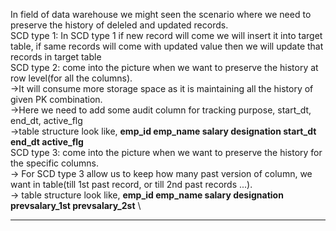 In field of data warehouse we might seen the scenario where we need to preserve the history of deleled and updated records.\
SCD type 1: In SCD type 1 if new record will come we will insert it into target table, if same records will come with updated value then we will update that records in target              table\
SCD type 2: come into the picture when we want to preserve the history at row level(for all the columns).\
  ->It will consume more storage space as it is maintaining all the history of given PK combination.\
  ->Here we need to add some audit column for tracking purpose, start_dt, end_dt, active_flg\
  ->table structure look like, **emp_id    emp_name    salary    designation    start_dt    end_dt    active_flg**\
SCD type 3: come into the picture when we want to preserve the history for the specific columns.\
  -> For SCD type 3 allow us to keep how many past version of column, we want in table(till 1st past record, or till 2nd past records ...).\
  -> table structure look like,  **emp_id    emp_name   salary    designation    prevsalary_1st    prevsalary_2st** \

********************************************************************************************************************************************************



